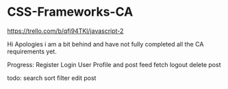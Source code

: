 # CSS-Frameworks-CA

https://trello.com/b/qfj94TKl/javascript-2

Hi Apologies i am a bit behind and have not fully completed all the CA requirements yet.

Progress:
Register
Login
User Profile and post feed fetch
logout
delete post

todo:
search
sort
filter
edit post
